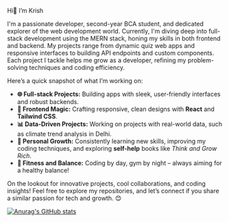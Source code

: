 Hi👋 I’m Krish 

I'm a passionate developer, second-year BCA student, and dedicated explorer of the web development world. Currently, I'm diving deep into full-stack development using the MERN stack, honing my skills in both frontend and backend. My projects range from dynamic quiz web apps and responsive interfaces to building API endpoints and custom components. Each project I tackle helps me grow as a developer, refining my problem-solving techniques and coding efficiency.

Here’s a quick snapshot of what I’m working on:

- **🌐 Full-stack Projects:** Building apps with sleek, user-friendly interfaces and robust backends.</br>
- **🎨 Frontend Magic:** Crafting responsive, clean designs with **React** and **Tailwind CSS**.</br>
- **📊 Data-Driven Projects:** Working on projects with real-world data, such as climate trend analysis in Delhi.</br>
- **🚀 Personal Growth:** Consistently learning new skills, improving my coding techniques, and exploring **self-help** books like *Think and Grow Rich*.</br>
- **💪 Fitness and Balance:** Coding by day, gym by night – always aiming for a healthy balance!</br>

On the lookout for innovative projects, cool collaborations, and coding insights! Feel free to explore my repositories, and let’s connect if you share a similar passion for tech and growth. 😊

[![Anurag's GitHub stats](https://github-readme-stats.vercel.app/api?username=anuraghazra)](https://github.com/anuraghazra/github-readme-stats)
